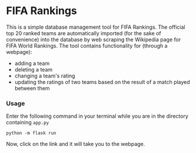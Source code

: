 # FIFA Rankings
This is a simple database management tool for FIFA Rankings. The official top 20 ranked teams are automatically imported (for the sake of convenience) into the database by web scraping the Wikipedia page for FIFA World Rankings. The tool contains functionality for (through a webpage):
- adding a team
- deleting a team
- changing a team's rating
- updating the ratings of two teams based on the result of a match played between them

### Usage
Enter the following command in your terminal while you are in the directory containing `app.py`
```
python -m flask run
```
Now, click on the link and it will take you to the webpage.
